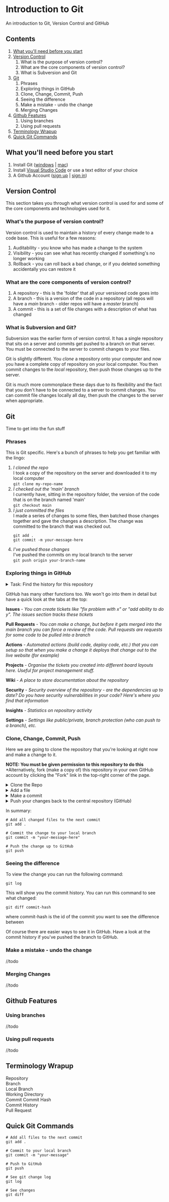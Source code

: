 # Introduction to Git
An introduction to Git, Version Control and GitHub


## Contents
1. [What you'll need before you start](#what-youll-need-before-you-start)
2. [Version Control](#version-control)
    1. What is the purpose of version control?
    2. What are the core components of version control?
    3. What is Subversion and Git
3. [Git](#git)
    1. Phrases
    2. Exploring things in GitHub
    3. Clone, Change, Commit, Push
    4. Seeing the difference
    5. Make a mistake - undo the change
    6. Merging Changes
4. [Github Features](#github-features)
    1. Using branches
    2. Using pull requests
5. [Terminology Wrapup](#terminology-wrapup)
6. [Quick Git Commands](#quick-git-commands)


## What you'll need before you start
  1. Install Git ([windows](https://git-scm.com/download/win) | [mac](https://git-scm.com/download/mac))
  2. Install [Visual Studio Code](https://code.visualstudio.com/) or use a text editor of your choice
  3. A Github Account ([sign up](https://github.com/signup) | [sign in](https://github.com/login))


## Version Control
This section takes you through what version control is used for and some of the core components and technologies used for it.


### What's the purpose of version control?

Version control is used to maintain a history of every change made to a code base. This is useful for a few reasons:
  1. Auditability - you know who has made a change to the system
  2. Visibility - you can see what has recently changed if something's no longer working
  3. Rollback - you can roll back a bad change, or if you deleted something accidentally you can restore it


### What are the core components of version control?

  1. A repository - this is the 'folder' that all your versioned code goes into
  2. A branch - this is a version of the code in a repository (all repos will have a *main* branch - older repos will have a *master* branch)
  3. A commit - this is a set of file changes with a description of what has changed


### What is Subversion and Git?

Subversion was the earlier form of version control. It has a single repository that sits on a server and commits get pushed to a branch on that server. You must be connected to the server to commit changes to your files.

Git is slightly different. You *clone* a repository onto your computer and now you have a complete copy of repository on your local computer. You then commit changes to the *local* repository, then push those changes up to the server.

Git is much more commonplace these days due to its flexibility and the fact that you don't have to be connected to a server to commit changes. You can commit file changes locally all day, then push the changes to the server when appropriate.


## Git
Time to get into the fun stuff

### Phrases
This is Git specific. Here's a bunch of phrases to help you get familiar with the lingo:
  1. *I cloned the repo*  
     I took a copy of the repository on the server and downloaded it to my local computer  
     `git clone my-repo-name`
  2. *I checked out the 'main' branch*  
     I currently have, sitting in the repository folder, the version of the code that is on the branch named 'main'  
     `git checkout main`
  3. *I just committed the files*  
     I made a series of changes to some files, then batched those changes together and gave the changes a description. The change was committed to the branch that was checked out. 
     ```
     git add .
     git commit -m your-message-here
     ```
  4. *I've pushed those changes*  
     I've pushed the commits on my local branch to the server  
     `git push origin your-branch-name`
 
 ### Exploring things in GitHub
 <details>
  <summary>Task: Find the history for this repository</summary>
    
  #### To show the list of commits with the files that have changed:
  1. On this page, find the green "Code" button near the top
  2. Below this button look for the phrase "XX commits"
  3. Click the XX number
  4. Have a look at the history from the beginning
     You should see a bunch of descriptions. These are the **commits**
  5. Click into a commit by clicking on the **commit message**. Look for the 
     1. Commit message and description
     2. What branch it was committed to
     3. When the commit was made
     4. Who made the commit
     5. The commit hash (that looks like '57b93de3b28ca38121ab286140a22dedeb2e89a7')
     6. The files that have changed and the changes that were made
</details>

GitHub has many other functions too. We won't go into them in detail but have a quick look at the tabs at the top:

**Issues** - *You can create tickets like "fix problem with x" or "add ability to do y". The issues section tracks these tickets*

**Pull Requests** - *You can make a change, but before it gets merged into the main branch you can force a review of the code. Pull requests are requests for some code to be pulled into a branch*

**Actions** - *Automated actions (build code, deploy code, etc.) that you can setup so that when you make a change it deploys that change out to the live website (for example)*

**Projects** - *Organise the tickets you created into different board layouts here. Useful for project management stuff.*

**Wiki** - *A place to store documentation about the repository*

**Security** - *Security overview of the repository - are the dependencies up to date? Do you have security vulnerabilities in your code? Here's where you find that information*

**Insights** - *Statistics on repository activity*

**Settings** - *Settings like public/private, branch protection (who can push to a branch), etc.*  


### Clone, Change, Commit, Push
Here we are going to clone the repository that you're looking at right now and make a change to it.

**NOTE: You must be given permission to this repository to do this**
*Alternatively, fork (make a copy of) this repository in your own GitHub account by clicking the "Fork" link in the top-right corner of the page.

<details>
   <summary>Clone the Repo</summary>

   #### Clone the repository to your local computer
   1. Click on the green "Code" button
   2. If you know what you're doing use SSH, otherwise choose HTTPS
   3. Copy the URL
   4. Open a terminal/powershell window and run
      ```
      git clone https://paste-url-here
      ```
   5. This will clone the repository from GitHub to your computer in a folder called `intro-to-git`
</details>

<details>
   <summary>Add a file</summary>

   #### Create a personal file to be remembered by
   1. Open the repository on your local computer in Visual Studio Code
   2. Add a new file to the `people` folder with your name (internet name or otherwise ;) )
   3. Add some text to the file
   4. Open up a terminal/powershell window and navigate into the `intro-to-git` folder
   5. Run the following command to add the file you added to the commit
      ```
      git add .
      ```
   You have now added a new file, and told git you want to add it to the next commit you make
</details>

<details>
   <summary>Make a commit</summary>

   #### Create a commit on your local branch
   1. At this stage you should have your new file ready to roll. You can confirm this by running
      ```
      git status
      ```
   2. To make the commit, and store the change in your repository run
      ```
      git commit -m "My commit message"
      ```
   3. Volia! You have committed your first change into the respository
</details>

<details>
   <summary>Push your changes back to the central repository (GitHub)</summary>

   To push your changes to the central repository you just need to run:
   ```
   git push
   ```
</details>

In summary:
```
# Add all changed files to the next commit
git add . 

# Commit the change to your local branch
git commit -m "your-message-here"

# Push the change up to GitHub
git push
```


### Seeing the difference
To view the change you can run the following command:
```
git log
```
This will show you the commit history. You can run this command to see what changed:
```
git diff commit-hash
```
where commit-hash is the id of the commit you want to see the difference between

Of course there are easier ways to see it in GitHub. Have a look at the commit history if you've pushed the branch to GitHub.


### Make a mistake - undo the change  
//todo


### Merging Changes
//todo


## Github Features

### Using branches
//todo


### Using pull requests
//todo


## Terminology Wrapup

Repository  
Branch  
Local Branch  
Working Directory  
Commit
Commit Hash  
Commit History  
Pull Request  

## Quick Git Commands

```
# Add all files to the next commit
git add .

# Commit to your local branch 
git commit -m "your-message"

# Push to GitHub
git push

# See git change log
git log

# See changes 
git diff
```
